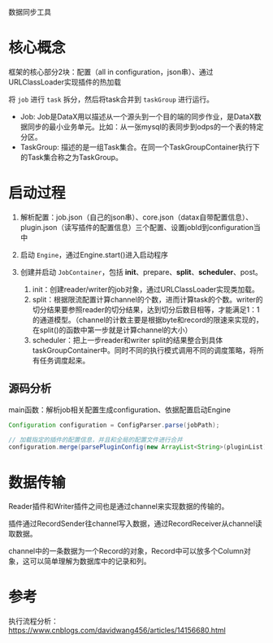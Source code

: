 数据同步工具





# 核心概念

框架的核心部分2块：配置（all in configuration，json串）、通过URLClassLoader实现插件的热加载



将 `job` 进行 `task` 拆分，然后将task合并到 `taskGroup` 进行运行。

- Job: Job是DataX用以描述从一个源头到一个目的端的同步作业，是DataX数据同步的最小业务单元。比如：从一张mysql的表同步到odps的一个表的特定分区。
- TaskGroup: 描述的是一组Task集合。在同一个TaskGroupContainer执行下的Task集合称之为TaskGroup。

# 启动过程

1. 解析配置：job.json（自己的json串）、core.json（datax自带配置信息）、plugin.json（读写插件的配置信息）三个配置、设置jobId到configuration当中

2. 启动 `Engine`，通过Engine.start()进入启动程序
3. 创建并启动 `JobContainer`，包括 **init**、prepare、**split**、**scheduler**、post。
   1. init：创建reader/writer的job对象，通过URLClassLoader实现类加载。
   2. split：根据限流配置计算channel的个数，进而计算task的个数。writer的切分结果要参照reader的切分结果，达到切分后数目相等，才能满足1：1的通道模型。（channel的计数主要是根据byte和record的限速来实现的，在split()的函数中第一步就是计算channel的大小）
   3. scheduler：把上一步reader和writer split的结果整合到具体taskGroupContainer中。同时不同的执行模式调用不同的调度策略，将所有任务调度起来。







## 源码分析

main函数：解析job相关配置生成configuration、依据配置启动Engine

```java
Configuration configuration = ConfigParser.parse(jobPath);

// 加载指定的插件的配置信息，并且和全局的配置文件进行合并
configuration.merge(parsePluginConfig(new ArrayList<String>(pluginList)), false);


```





# 数据传输

Reader插件和Writer插件之间也是通过channel来实现数据的传输的。

插件通过RecordSender往channel写入数据，通过RecordReceiver从channel读取数据。

channel中的一条数据为一个Record的对象，Record中可以放多个Column对象，这可以简单理解为数据库中的记录和列。











# 参考

执行流程分析：https://www.cnblogs.com/davidwang456/articles/14156680.html